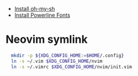 - [Install oh-my-sh](https://ohmyz.sh/)
- [Install Powerline Fonts](https://github.com/powerline/fonts)

# Neovim symlink
```bash
  mkdir -p ${XDG_CONFIG_HOME:=$HOME/.config}
  ln -s ~/.vim $XDG_CONFIG_HOME/nvim
  ln -s ~/.vimrc $XDG_CONFIG_HOME/nvim/init.vim
```
